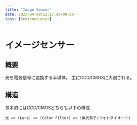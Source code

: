```yaml
---
title: "Image Sensor"
date: 2023-04-09T22:17:43+09:00
tags: [Semiconductor]
---
```


# イメージセンサー

## 概要

光を電気信号に変換する半導体。
主にCCD/CMOSに大別される。

## 構造

基本的にはCCD/CMOSどちらも以下の構成

```
光 => (Lens) => (Color Filter) => (集光素子/フォトダイオード) 
```
